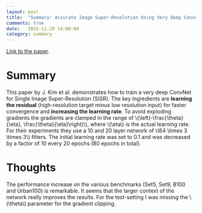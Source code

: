 ```yaml
---
layout: post
title:  "Summary: Accurate Image Super-Resolution Using Very Deep Convolutional Networks"
comments: true
date:   2015-11-20 14:00:00
category: summary
---
```


[Link to the paper](http://arxiv.org/abs/1511.04587).


# Summary
This paper by J. Kim et al. demonstrates how to train a very deep ConvNet for Single Image Super-Resolution (SISR).
The key ingredients are **learning the residual** (high-resolution target minus low resolution input) for faster convergence and **increasing the learning rate**.
To avoid exploding gradients the gradients are clamped in the range of \\(\left(-\frac{\theta}{\eta}, \frac{\theta}{\eta}\right)\\), where \\(\eta\\) is the actual learning rate.
For their experiments they use a 10 and 20 layer network of \\(64 \times 3 \times 3\\) filters.
The initial learning rate was set to 0.1 and was decreased by a factor of 10 every 20 epochs (80 epochs in total).


# Thoughts
The performance increase on the various benchmarks (Set5, Set9, B100 and Urban100) is remarkable.
It seems that the larger context of the network really improves the results.
For the test-setting I was missing the \\(\theta\\) parameter for the gradient clipping.

